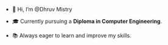- 👋 Hi, I’m @Dhruv Mistry

 
- 🎓 Currently pursuing a **Diploma in Computer Engineering**.
- 📚 Always eager to learn and improve my skills.


<!---
Dhruv-mistry22/Dhruv-mistry22 is a ✨ special ✨ repository because its `README.md` (this file) appears on your GitHub profile.
You can click the Preview link to take a look at your changes.
--->
